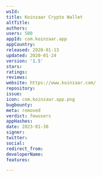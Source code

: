 ```yaml
---
wsId: 
title: Koinzaar Crypto Wallet
altTitle: 
authors: 
users: 500
appId: com.koinzaar.app
appCountry: 
released: 2020-01-13
updated: 2020-01-24
version: '1.5'
stars: 
ratings: 
reviews: 
website: https://www.koinzaar.com/
repository: 
issue: 
icon: com.koinzaar.app.png
bugbounty: 
meta: removed
verdict: fewusers
appHashes: 
date: 2023-01-30
signer: 
twitter: 
social: 
redirect_from: 
developerName: 
features: 

---
```


